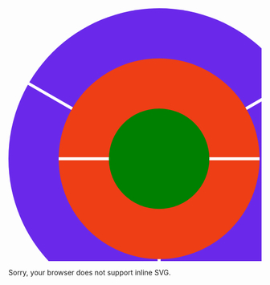 <svg height="600" width="600">
  <circle cx="300" cy="300" r="300" stroke="black" stroke-width="0" fill=" #6a29ea" />
  <line x1="300" y1="300" x2="300" y2="600" style="stroke:rgb(255,255,255);stroke-width:6" />
  
  <line x1="300" y1="300" x2="40" y2="150" style="stroke:rgb(255,255,255);stroke-width:6" />
  
  <line x1="300" y1="300" x2="560" y2="150" style="stroke:rgb(255,255,255);stroke-width:6" />
  
  <circle cx="300" cy="300" r="200" stroke="black" stroke-width="0" fill="#ed3e16" />
  
  <line x1="300" y1="300" x2="500" y2="300" style="stroke:rgb(255,255,255);stroke-width:6" />
  
  <line x1="300" y1="300" x2="100" y2="300" style="stroke:rgb(255,255,255);stroke-width:6" />
  
   <circle cx="300" cy="300" r="100" stroke="black" stroke-width="0" fill="green" />
  
  Sorry, your browser does not support inline SVG.  
</svg> 
